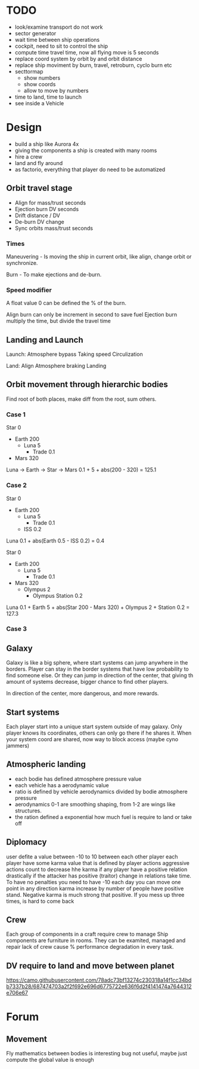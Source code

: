 # TODO

- look/examine transport do not work
- sector generator
- wait time between ship operations
- cockpit, need to sit to control the ship
- compute time travel time, now all flying move is 5 seconds
- replace coord system by orbit by and orbit distance
- replace ship moviment by burn, travel, retroburn, cyclo burn etc
- secttormap
    - show numbers
    - show coords
    - allow to move by numbers
- time to land, time to launch
- see inside a Vehicle

# Design

- build a ship like Aurora 4x
- giving the components a ship is created with many rooms
- hire a crew
- land and fly around
- as factorio, everything that player do need to be automatized 

## Orbit travel stage

- Align for mass/trust seconds
- Ejection burn DV seconds
- Drift distance / DV
- De-burn DV change
- Sync orbits mass/trust seconds
 
### Times

Maneuvering - Is moving the ship in current orbit, like align, change orbit or synchronize. 

Burn - To make ejections and de-burn.
 
### Speed modifier

A float value 0 can be defined the % of the burn.

Align burn can only be increment in second to save fuel
Ejection burn multiply the time, but divide the travel time

## Landing and Launch

Launch:
Atmosphere bypass
Taking speed
Circulization

Land:
Align
Atmosphere braking
Landing

## Orbit movement through hierarchic bodies

Find root of both places, make diff from the root, sum others.

### Case 1

Star 0
- Earth 200
  - Luna 5
    - Trade 0.1
- Mars 320

Luna -> Earth ->  Star -> Mars
0.1 + 5 + abs(200 - 320) = 125.1

### Case 2

Star 0
- Earth 200
  - Luna 5
    - Trade 0.1
  - ISS 0.2

Luna 0.1 + abs(Earth 0.5 - ISS 0.2) = 0.4

Star 0
- Earth 200
  - Luna 5
    - Trade 0.1
- Mars 320
  - Olympus 2
     - Olympus Station 0.2

Luna 0.1 + Earth 5 + abs(Star 200 - Mars 320) + Olympus 2 + Station 0.2 = 127.3 

###  Case 3 

## Galaxy

Galaxy is like a big sphere, where start systems can jump anywhere in the borders. Player can stay in the border systems
that have low probability to find someone else. Or they can jump in direction of the center, that giving th amount
of systems decrease, bigger chance to find other players.

In direction of the center, more dangerous, and more rewards.

## Start systems

Each player start into a unique start system outside of may galaxy. Only player knows its coordinates, others can only 
go there if he shares it. When your system coord are shared, now way to block access (maybe cyno jammers)

## Atmospheric landing

- each bodie has defined atmosphere pressure value
- each vehicle has a aerodynamic value
- ratio is defined by vehicle aerodynamics divided by bodie atmosphere pressure
- aerodynamics 0-1 are smoothing shaping, from 1-2 are wings like structures. 
- the ration defined a exponential how much fuel is require to land or take off

## Diplomacy

user defite a value between -10 to 10 between each other player
each player have some karma value that is defined by player actions
aggressive actions count to decrease hhe karma if any player have a positive relation
drastically if the attacker has positive (traitor)
change in relations take time. To have no penalties you need to have -10
each day you can move one point in any direction
karma increase by number of people have positive stand.
Negative karma is much strong that positive. If you mess up three times, is hard to come back

## Crew

Each group of components in a craft require crew to manage
Ship components are furniture in rooms. They can be examited, managed and repair
lack of crew cause % performance degradation in every task.

## DV require to land and move between planet
https://camo.githubusercontent.com/78adc73bf13274c230318a14f1cc34bdb7337b28/687474703a2f2f692e696d6775722e636f6d2f4141474a7644312e706e67

# Forum

## Movement

Fly mathematics between bodies is interesting bug not useful, maybe just compute the global value is enough
